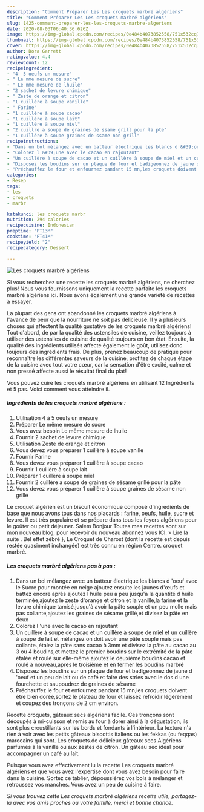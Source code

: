 ```yaml
---
description: "Comment Préparer Les Les croquets marbré algériens"
title: "Comment Préparer Les Les croquets marbré algériens"
slug: 1425-comment-preparer-les-les-croquets-marbre-algeriens
date: 2020-08-03T06:40:36.626Z
image: https://img-global.cpcdn.com/recipes/0e484b4073852558/751x532cq70/les-croquets-marbre-algeriens-photo-principale-de-la-recette.jpg
thumbnail: https://img-global.cpcdn.com/recipes/0e484b4073852558/751x532cq70/les-croquets-marbre-algeriens-photo-principale-de-la-recette.jpg
cover: https://img-global.cpcdn.com/recipes/0e484b4073852558/751x532cq70/les-croquets-marbre-algeriens-photo-principale-de-la-recette.jpg
author: Dora Garrett
ratingvalue: 4.4
reviewcount: 12
recipeingredient:
- "4  5 oeufs un mesure"
- " Le mme mesure de sucre"
- " Le mme mesure de lhuile"
- "2 sachet de levure chimique"
- " Zeste de orange et citron"
- "1 cuillère à soupe vanille"
- " Farine"
- "1 cuillère à soupe cacao"
- "1 cuillère à soupe lait"
- "1 cuillère à soupe miel"
- "2 cuillre a soupe de graines de ssame grill pour la pte"
- "1 cuillère à soupe graines de ssame non grill"
recipeinstructions:
- "Dans un bol mélangez avec un batteur électrique les blancs d &#39;oeuf avec le Sucre pour montée en neige ajoutez ensuite les jaunes d&#39;œufs et battez encore après ajoutez l huile peu a peu jusqu&#39;à la quantité d huile terminée,ajoutez le zeste d&#39;orange et citron et la vanille,la farine et la levure chimique tamisé,jusqu&#39;à avoir la pâte souple et un peu molle mais pas collante,ajoutez les graines de sésame grillé,et divisez la pâte en deux"
- "Colorez l &#39;une avec le cacao en rajoutant"
- "Un cuillère à soupe de cacao et un cuillère à soupe de miel et un cuillère à soupe de lait et mélangez on doit avoir une pâte souple mais pas collante.,étalez la pâte sans cacao à 3mm et divisez la pâte au cacao au 3 ou 4 boudins,et mettez le premier boudins sur le extrémité de la pâte étalée et roulé sur elle-même ajoutez le deuxième boudins cacao et roulé à nouveau,après le troisième et en fermer les boudins marbré"
- "Disposez les boudins sur un plaque de four et badigeonnez de jaune d &#39;oeuf et un peu de lait ou de café et faire des stries avec le dos d une fourchette et saupoudrez de graines de sésame"
- "Préchauffez le four et enfournez pandant 15 mn,les croquets doivent être bien dorée,sortez le plateau de four et laissez refroidir légèrement et coupez des tronçons de 2 cm environ."
categories:
- Resep
tags:
- les
- croquets
- marbr

katakunci: les croquets marbr 
nutrition: 294 calories
recipecuisine: Indonesian
preptime: "PT13M"
cooktime: "PT41M"
recipeyield: "2"
recipecategory: Dessert

---
```



![Les croquets marbré algériens](https://img-global.cpcdn.com/recipes/0e484b4073852558/751x532cq70/les-croquets-marbre-algeriens-photo-principale-de-la-recette.jpg)

Si vous recherchez une recette les croquets marbré algériens, ne cherchez plus! Nous vous fournissons uniquement la recette parfaite les croquets marbré algériens ici. Nous avons également une grande variété de recettes à essayer.

La plupart des gens ont abandonné les croquets marbré algériens à l'avance de peur que la nourriture ne soit pas délicieuse. Il y a plusieurs choses qui affectent la qualité gustative de les croquets marbré algériens! Tout d'abord, de par la qualité des ustensiles de cuisine, veillez toujours à utiliser des ustensiles de cuisine de qualité toujours en bon état. Ensuite, la qualité des ingrédients utilisés affecte également le goût, utilisez donc toujours des ingrédients frais. De plus, prenez beaucoup de pratique pour reconnaître les différentes saveurs de la cuisine, profitez de chaque étape de la cuisine avec tout votre cœur, car la sensation d'être excité, calme et non pressé affecte aussi le résultat final du plat!

<!--inarticleads1-->

Vous pouvez cuire les croquets marbré algériens en utilisant 12 Ingrédients et 5 pas. Voici comment vous atteindre il.

##### Ingrédients de les croquets marbré algériens :

1. Utilisation 4 à 5 oeufs un mesure
1. Préparer  Le même mesure de sucre
1. Vous avez besoin  Le même mesure de lhuile
1. Fournir 2 sachet de levure chimique
1. Utilisation  Zeste de orange et citron
1. Vous devez vous préparer 1 cuillère à soupe vanille
1. Fournir  Farine
1. Vous devez vous préparer 1 cuillère à soupe cacao
1. Fournir 1 cuillère à soupe lait
1. Préparer 1 cuillère à soupe miel
1. Fournir 2 cuillère a soupe de graines de sésame grillé pour la pâte
1. Vous devez vous préparer 1 cuillère à soupe graines de sésame non grillé


Le croquet algérien est un biscuit économique composé d&#39;ingrédients de base que nous avons tous dans nos placards : farine, oeufs, huile, sucre et levure. Il est très populaire et se prépare dans tous les foyers algériens pour le goûter ou petit déjeuner. Salem Bonjour Toutes mes recettes sont sur mon nouveau blog, pour recevoir du nouveau abonnez vous ICI. » Lire la suite . Bel effet zébré }, Le Croquet de Charost (dont la recette est depuis restée quasiment inchangée) est très connu en région Centre. croquet marbré. 

<!--inarticleads2-->

##### Les croquets marbré algériens pas à pas :

1. Dans un bol mélangez avec un batteur électrique les blancs d &#39;oeuf avec le Sucre pour montée en neige ajoutez ensuite les jaunes d&#39;œufs et battez encore après ajoutez l huile peu a peu jusqu&#39;à la quantité d huile terminée,ajoutez le zeste d&#39;orange et citron et la vanille,la farine et la levure chimique tamisé,jusqu&#39;à avoir la pâte souple et un peu molle mais pas collante,ajoutez les graines de sésame grillé,et divisez la pâte en deux
1. Colorez l &#39;une avec le cacao en rajoutant
1. Un cuillère à soupe de cacao et un cuillère à soupe de miel et un cuillère à soupe de lait et mélangez on doit avoir une pâte souple mais pas collante.,étalez la pâte sans cacao à 3mm et divisez la pâte au cacao au 3 ou 4 boudins,et mettez le premier boudins sur le extrémité de la pâte étalée et roulé sur elle-même ajoutez le deuxième boudins cacao et roulé à nouveau,après le troisième et en fermer les boudins marbré
1. Disposez les boudins sur un plaque de four et badigeonnez de jaune d &#39;oeuf et un peu de lait ou de café et faire des stries avec le dos d une fourchette et saupoudrez de graines de sésame
1. Préchauffez le four et enfournez pandant 15 mn,les croquets doivent être bien dorée,sortez le plateau de four et laissez refroidir légèrement et coupez des tronçons de 2 cm environ.


Recette croquets, gâteaux secs algériens facile. Ces tronçons sont découpés à mi-cuisson et remis au four à dorer ainsi à la dégustation, ils sont plus croustillants sur les bords et fondants à l&#39;intérieur. La texture n&#39;a rien à voir avec les petits gâteaux biscottis italiens ou les fekkas (ou feqqas) marocains qui sont. Les croquets.de délicieux gâteaux secs Algériens parfumés à la vanille ou aux zestes de citron. Un gâteau sec idéal pour accompagner un café au lait. 

<!--inarticleads1-->

<p>
Puisque vous avez effectivement lu la recette Les croquets marbré algériens et que vous avez l'expertise dont vous avez besoin pour faire dans la cuisine. Sortez ce tablier, dépoussiérez vos bols à mélanger et retroussez vos manches. Vous avez un peu de cuisine à faire.
</p>

<p>
<i>Si vous trouvez cette Les croquets marbré algériens recette utile, partagez-la avec vos amis proches ou votre famille, merci et bonne chance.</i>
</p>
